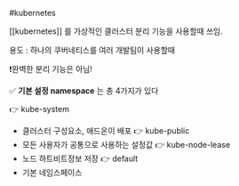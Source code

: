 #kubernetes

[[kubernetes]] 를 가상적인 클러스터 분리 기능을 사용할때 쓰임. 

용도 : 하나의 쿠버네티스를 여러 개발팀이 사용할때

❗완벽한 분리 기능은 아님!

✅ **기본 설정 namespace** 는 총 4가지가 있다

👉 kube-system 
- 클러스터 구성요소, 애드온이 배포
👉 kube-public
- 모든 사용자가 공통으로 사용하는 설정값
👉 kube-node-lease
- 노드 하트비트정보 저장
👉 default
- 기본 네임스페이스